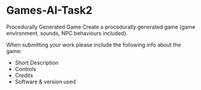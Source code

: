 # Games-AI-Task2
Procedurally Generated Game
Create a procedurally generated game (game environment, sounds, NPC behaviours included).

When submitting your work please include the following info about the game:
- Short Description
- Controls
- Credits
- Software & version used
